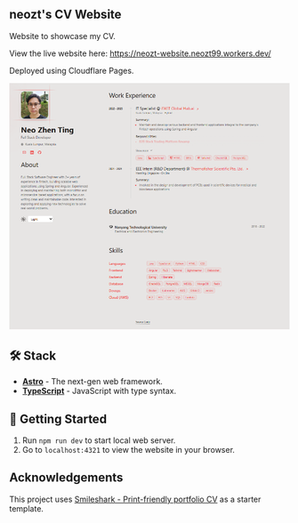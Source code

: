 ## neozt's CV Website

Website to showcase my CV.  

View the live website here: https://neozt-website.neozt99.workers.dev/

Deployed using Cloudflare Pages.

![Demo screenshot](docs/website_demo.png)

## 🛠️ Stack

- [**Astro**](https://astro.build/) - The next-gen web framework.
- [**TypeScript**](https://www.typescriptlang.org/) - JavaScript with type syntax.

## 🚀 Getting Started

1. Run `npm run dev` to start local web server.
2. Go to `localhost:4321` to view the website in your browser.

## Acknowledgements

This project uses [Smileshark - Print-friendly portfolio CV](https://github.com/Smilesharks/dev-portfolio) as a starter template.
